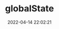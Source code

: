 ---
title: globalState
date: 2022-04-14 22:02:21
permalink: /qiankun/core/globalState/
categories:
  - qiankun
  - core
tags:
  - 
---